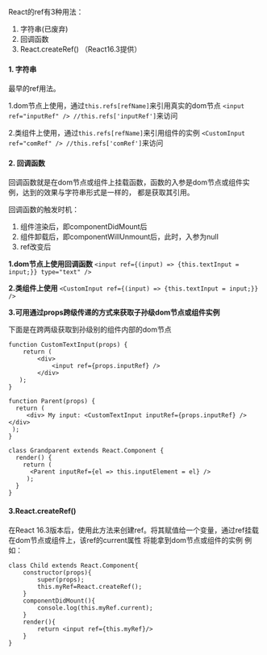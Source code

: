 React的ref有3种用法：

1. 字符串(已废弃)
2. 回调函数
3. React.createRef() （React16.3提供）

#### 1. 字符串

最早的ref用法。

1.dom节点上使用，通过`this.refs[refName]`来引用真实的dom节点
`<input ref="inputRef" /> //this.refs['inputRef']`来访问

2.类组件上使用，通过`this.refs[refName]`来引用组件的实例
`<CustomInput ref="comRef" /> //this.refs['comRef']`来访问

#### 2. 回调函数

回调函数就是在dom节点或组件上挂载函数，函数的入参是dom节点或组件实例，达到的效果与字符串形式是一样的，
都是获取其引用。

回调函数的触发时机：

1. 组件渲染后，即componentDidMount后
2. 组件卸载后，即componentWillUnmount后，此时，入参为null
3. ref改变后

**1.dom节点上使用回调函数**
`<input ref={(input) => {this.textInput = input;}} type="text" />`

**2.类组件上使用**
`<CustomInput ref={(input) => {this.textInput = input;}} />`

**3.可用通过props跨级传递的方式来获取子孙级dom节点或组件实例**

下面是在跨两级获取到孙级别的组件内部的dom节点
```
function CustomTextInput(props) { 
    return ( 
        <div>
            <input ref={props.inputRef} />
        </div>
   );
} 

function Parent(props) { 
  return (
     <div> My input: <CustomTextInput inputRef={props.inputRef} /></div>
 );
}

class Grandparent extends React.Component {
  render() { 
    return ( 
      <Parent inputRef={el => this.inputElement = el} />
     );
  }
}
```
#### 3.React.createRef()
在React 16.3版本后，使用此方法来创建ref。将其赋值给一个变量，通过ref挂载在dom节点或组件上，该ref的current属性
将能拿到dom节点或组件的实例
例如：
```
class Child extends React.Component{
    constructor(props){
        super(props);
        this.myRef=React.createRef();
    }
    componentDidMount(){
        console.log(this.myRef.current);
    }
    render(){
        return <input ref={this.myRef}/>
    }
}
```